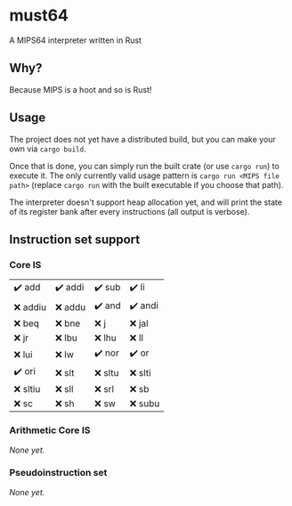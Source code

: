 # must64
A MIPS64 interpreter written in Rust

## Why?

Because MIPS is a hoot and so is Rust!

## Usage

The project does not yet have a distributed build, but you can make your own via `cargo build`.

Once that is done, you can simply run the built crate (or use `cargo run`) to execute it. The only currently valid usage pattern is `cargo run <MIPS file path>` (replace `cargo run` with the built executable if you choose that path).

The interpreter doesn't support heap allocation yet, and will print the state of its register bank after every instructions (all output is verbose).

## Instruction set support

### Core IS

| | | | |
|---|---|---|---|
|✔️ add|✔️ addi|✔️ sub|✔️ li|
|❌ addiu|❌ addu|✔️ and|✔️ andi|
|❌ beq|❌ bne|❌ j|❌ jal|
|❌ jr|❌ lbu|❌ lhu|❌ ll|
|❌ lui|❌ lw|✔️ nor|✔️ or|
|✔️ ori|❌ slt|❌ sltu|❌ slti|
|❌ sltiu|❌ sll|❌ srl|❌ sb|
|❌ sc|❌ sh|❌ sw|❌ subu|

### Arithmetic Core IS

_None yet._

### Pseudoinstruction set

_None yet._
